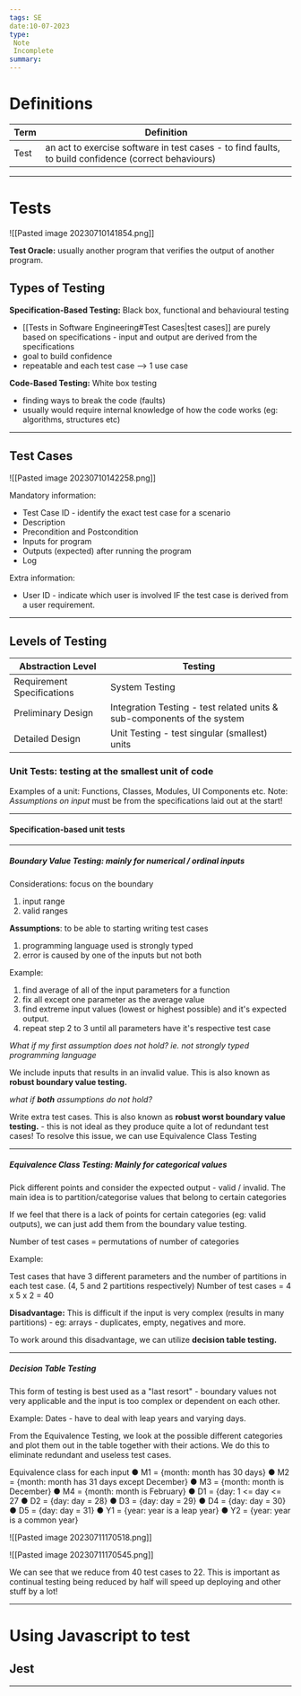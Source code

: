 ```yaml
---
tags: SE
date:10-07-2023
type: 
 Note
 Incomplete
summary: 
---
```


# Definitions

| Term | Definition |
| ------- | ------- |
| Test   | an act to exercise software in test cases - to find faults, to build confidence (correct behaviours) |



---

# Tests

![[Pasted image 20230710141854.png]]

**Test Oracle:** usually another program that verifies the output of another program.

## Types of Testing

**Specification-Based Testing:** Black box, functional and behavioural testing
- [[Tests in Software Engineering#Test Cases|test cases]] are purely based on specifications - input and output are derived from the specifications
- goal to build confidence
- repeatable and each test case --> 1 use case

**Code-Based Testing:** White box testing
- finding ways to break the code (faults)
- usually would require internal knowledge of how the code works (eg: algorithms, structures etc)

---

## Test Cases

![[Pasted image 20230710142258.png]]

Mandatory information:
- Test Case ID - identify the exact test case for a scenario
- Description
- Precondition and Postcondition
- Inputs for program
- Outputs (expected) after running the program
- Log

Extra information:
- User ID - indicate which user is involved IF the test case is derived from a user requirement.

---

## Levels of Testing

| Abstraction Level          | Testing             |
| -------------------------- | ------------------- |
| Requirement Specifications | System Testing      |
| Preliminary Design         | Integration Testing - test related units & sub-components of the system |
| Detailed Design                           | Unit Testing - test singular (smallest) units                     |


### Unit Tests: testing at the smallest unit of code

Examples of a unit: Functions, Classes, Modules, UI Components etc.
Note: *Assumptions on input* must be from the specifications laid out at the start!


---

#### **Specification-based unit tests**

---

##### Boundary Value Testing: mainly for numerical / ordinal inputs

Considerations: focus on the boundary 
1. input range
2. valid ranges

**Assumptions**: to be able to starting writing test cases
1. programming language used is strongly typed
2. error is caused by one of the inputs but not both

Example:
1. find average of all of the input parameters for a function
2. fix all except one parameter as the average value
3. find extreme input values (lowest or highest possible) and it's expected output.
4. repeat step 2 to 3 until all parameters have it's respective test case

*What if my first assumption does not hold? ie. not strongly typed programming language*

We include inputs that results in an invalid value. This is also known as **robust boundary value testing.**

*what if **both** assumptions do not hold?*

Write extra test cases. This is also known as **robust worst boundary value testing.** - this is not ideal as they produce quite a lot of redundant test cases! To resolve this issue, we can use Equivalence Class Testing

---

##### Equivalence Class Testing: Mainly for categorical values

Pick different points and consider the expected output - valid / invalid. The main idea is to partition/categorise values that belong to certain categories

If we feel that there is a lack of points for certain categories (eg: valid outputs), we can just add them from the boundary value testing.

Number of test cases = permutations of number of categories

Example:

Test cases that have 3 different parameters and the number of partitions in each test case. (4, 5 and 2 partitions respectively)
Number of test cases = 4 x 5 x 2 = 40 

**Disadvantage:**
This is difficult if the input is very complex (results in many partitions) - eg: arrays - duplicates, empty, negatives and more.

To work around this disadvantage, we can utilize **decision table testing.**

---

##### Decision Table Testing

This form of testing is best used as a "last resort" - boundary values not very applicable and the input is too complex or dependent on each other.

Example: Dates - have to deal with leap years and varying days.

From the Equivalence Testing, we look at the possible different categories and plot them out in the table together with their actions. We do this to eliminate redundant and useless test cases.

Equivalence class for each input
● M1 = {month: month has 30 days}
● M2 = {month: month has 31 days except December}
● M3 = {month: month is December}
● M4 = {month: month is February}
● D1 = {day: 1 <= day <= 27
● D2 = {day: day = 28}
● D3 = {day: day = 29}
● D4 = {day: day = 30}
● D5 = {day: day = 31}
● Y1 = {year: year is a leap year}
● Y2 = {year: year is a common year}

![[Pasted image 20230711170518.png]]

![[Pasted image 20230711170545.png]]


We can see that we reduce from 40 test cases to 22. This is important as continual testing being reduced by half will speed up deploying and other stuff by a lot!


---

# Using Javascript to test

## Jest


---

